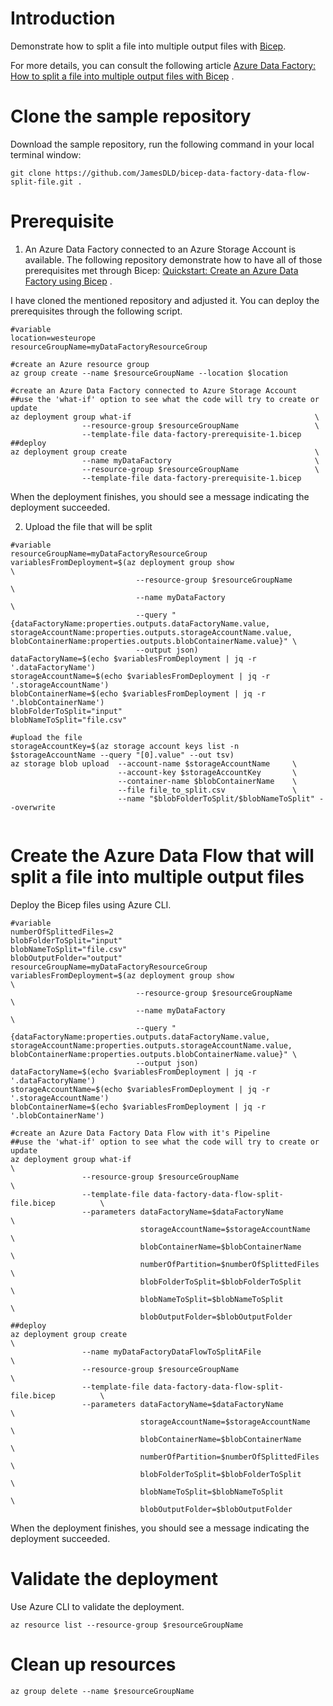 # Introduction

Demonstrate how to split a file into multiple output files
with [Bicep](https://learn.microsoft.com/fr-fr/azure/azure-resource-manager/bicep/overview?WT.mc_id=AZ-MVP-5003548).

For more details, you can consult the following
article [Azure Data Factory: How to split a file into multiple output files with Bicep](https://medium.com/@jamesdld23/azure-data-factory-how-to-split-a-file-into-multiple-output-files-with-bicep-37fba80be252)
.

# Clone the sample repository

Download the sample repository, run the following command in your local terminal window:

```
git clone https://github.com/JamesDLD/bicep-data-factory-data-flow-split-file.git .
```

# Prerequisite

1. An Azure Data Factory connected to an Azure Storage Account is available. The following repository demonstrate how to
   have all of those prerequisites met through
   Bicep: [Quickstart: Create an Azure Data Factory using Bicep](https://learn.microsoft.com/en-us/azure/data-factory/quickstart-create-data-factory-bicep?WT.mc_id=DP-MVP-5003548)
   .

I have cloned the mentioned repository and adjusted it. You can deploy the prerequisites through the following script.

```
#variable
location=westeurope
resourceGroupName=myDataFactoryResourceGroup

#create an Azure resource group
az group create --name $resourceGroupName --location $location

#create an Azure Data Factory connected to Azure Storage Account
##use the 'what-if' option to see what the code will try to create or update
az deployment group what-if                                         \
                --resource-group $resourceGroupName                 \
                --template-file data-factory-prerequisite-1.bicep          
##deploy
az deployment group create                                          \
                --name myDataFactory                                \
                --resource-group $resourceGroupName                 \
                --template-file data-factory-prerequisite-1.bicep 
```

When the deployment finishes, you should see a message indicating the deployment succeeded.

2. Upload the file that will be split

```
#variable
resourceGroupName=myDataFactoryResourceGroup
variablesFromDeployment=$(az deployment group show                              \
                            --resource-group $resourceGroupName                 \
                            --name myDataFactory                                \
                            --query "{dataFactoryName:properties.outputs.dataFactoryName.value, storageAccountName:properties.outputs.storageAccountName.value, blobContainerName:properties.outputs.blobContainerName.value}" \
                            --output json)
dataFactoryName=$(echo $variablesFromDeployment | jq -r '.dataFactoryName')
storageAccountName=$(echo $variablesFromDeployment | jq -r '.storageAccountName')
blobContainerName=$(echo $variablesFromDeployment | jq -r '.blobContainerName')
blobFolderToSplit="input"
blobNameToSplit="file.csv"

#upload the file
storageAccountKey=$(az storage account keys list -n $storageAccountName --query "[0].value" --out tsv)
az storage blob upload  --account-name $storageAccountName     \
                        --account-key $storageAccountKey       \
                        --container-name $blobContainerName    \
                        --file file_to_split.csv               \
                        --name "$blobFolderToSplit/$blobNameToSplit" --overwrite
                            
```

# Create the Azure Data Flow that will split a file into multiple output files

Deploy the Bicep files using Azure CLI.

```
#variable
numberOfSplittedFiles=2
blobFolderToSplit="input"
blobNameToSplit="file.csv"
blobOutputFolder="output"
resourceGroupName=myDataFactoryResourceGroup
variablesFromDeployment=$(az deployment group show                              \
                            --resource-group $resourceGroupName                 \
                            --name myDataFactory                                \
                            --query "{dataFactoryName:properties.outputs.dataFactoryName.value, storageAccountName:properties.outputs.storageAccountName.value, blobContainerName:properties.outputs.blobContainerName.value}" \
                            --output json)
dataFactoryName=$(echo $variablesFromDeployment | jq -r '.dataFactoryName')
storageAccountName=$(echo $variablesFromDeployment | jq -r '.storageAccountName')
blobContainerName=$(echo $variablesFromDeployment | jq -r '.blobContainerName')

#create an Azure Data Factory Data Flow with it's Pipeline 
##use the 'what-if' option to see what the code will try to create or update
az deployment group what-if                                                      \
                --resource-group $resourceGroupName                              \
                --template-file data-factory-data-flow-split-file.bicep          \
                --parameters dataFactoryName=$dataFactoryName                    \
                             storageAccountName=$storageAccountName              \
                             blobContainerName=$blobContainerName                \
                             numberOfPartition=$numberOfSplittedFiles              \
                             blobFolderToSplit=$blobFolderToSplit                \
                             blobNameToSplit=$blobNameToSplit                    \
                             blobOutputFolder=$blobOutputFolder
##deploy
az deployment group create                                                       \
                --name myDataFactoryDataFlowToSplitAFile                         \
                --resource-group $resourceGroupName                              \
                --template-file data-factory-data-flow-split-file.bicep          \
                --parameters dataFactoryName=$dataFactoryName                    \
                             storageAccountName=$storageAccountName              \
                             blobContainerName=$blobContainerName                \
                             numberOfPartition=$numberOfSplittedFiles              \
                             blobFolderToSplit=$blobFolderToSplit                \
                             blobNameToSplit=$blobNameToSplit                    \
                             blobOutputFolder=$blobOutputFolder

```

When the deployment finishes, you should see a message indicating the deployment succeeded.

# Validate the deployment

Use Azure CLI to validate the deployment.

```
az resource list --resource-group $resourceGroupName
```

# Clean up resources

```
az group delete --name $resourceGroupName
```
